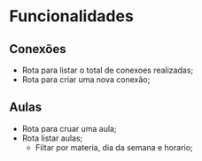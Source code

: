 # Funcionalidades 

## Conexões

- Rota para listar o total de conexoes realizadas;
- Rota para criar uma nova conexão;

## Aulas

- Rota para cruar uma aula;
- Rota listar aulas;
    - Filtar por materia, dia da semana e horario;

    